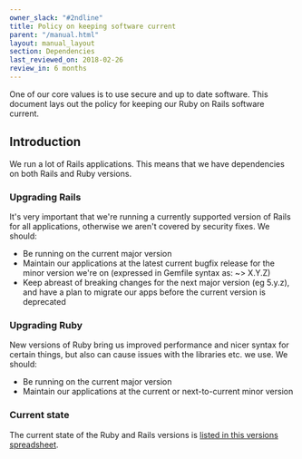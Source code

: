 ```yaml
---
owner_slack: "#2ndline"
title: Policy on keeping software current
parent: "/manual.html"
layout: manual_layout
section: Dependencies
last_reviewed_on: 2018-02-26
review_in: 6 months
---
```


One of our core values is to use secure and up to date software. This document lays out the policy for keeping our Ruby on Rails software current.

## Introduction

We run a lot of Rails applications. This means that we have dependencies on both Rails and Ruby versions.

### Upgrading Rails

It's very important that we're running a currently supported version of Rails for all applications, otherwise we aren't covered by security fixes. We should:

- Be running on the current major version
- Maintain our applications at the latest current bugfix release for the minor version we're on (expressed in Gemfile syntax as: ~> X.Y.Z)
- Keep abreast of breaking changes for the next major version (eg 5.y.z), and have a plan to migrate our apps before the current version is deprecated

### Upgrading Ruby

New versions of Ruby bring us improved performance and nicer syntax for certain things, but also can cause issues with the libraries etc. we use. We should:

- Be running on the current major version
- Maintain our applications at the current or next-to-current minor version

### Current state

The current state of the Ruby and Rails versions is [listed in this versions spreadsheet][sheet].

[sheet]: https://docs.google.com/spreadsheets/d/1FJmr39c9eXgpA-qHUU6GAbbJrnenc0P7JcyY2NB9PgU
